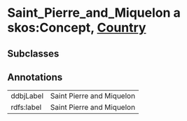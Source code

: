 # Saint_Pierre_and_Miquelon a skos:Concept, [Country](/0.1/Country)

## Subclasses

## Annotations

|||
|-----|-----|
|ddbjLabel|Saint Pierre and Miquelon|
|rdfs:label|Saint Pierre and Miquelon|

